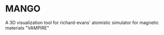 # MANGO
A 3D visualization tool for richard-evans' atomistic simulator for magnetic materials "VAMPIRE"
